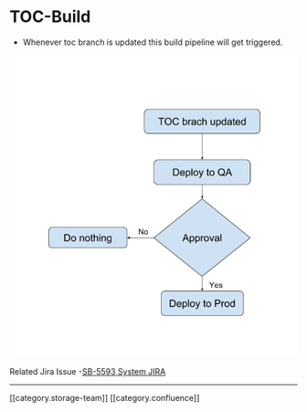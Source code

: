 # TOC-Build

* Whenever toc branch is updated this build pipeline will get triggered.

![](../../../../Design/FullExport/images/storage/TOC.png)

Related Jira Issue -[SB-5593 System JIRA](https://browse/SB-5593)

***

\[\[category.storage-team]] \[\[category.confluence]]
